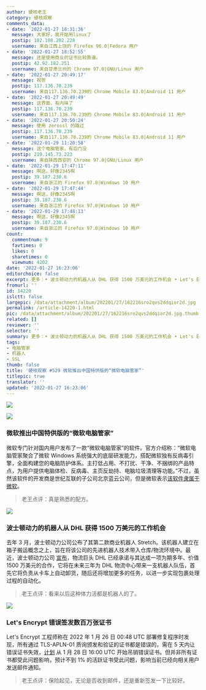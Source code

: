 ```yaml
---
author: 硬核老王
category: 硬核观察
comments_data:
- date: '2022-01-27 18:31:36'
  message: 大家好，我开始用linux了
  postip: 182.108.202.228
  username: 来自江西上饶的 Firefox 96.0|Fedora 用户
- date: '2022-01-27 18:52:55'
  message: 还是使用商业的证书比较靠谱。
  postip: 42.92.182.251
  username: 来自甘肃兰州的 Chrome 97.0|GNU/Linux 用户
- date: '2022-01-27 20:49:17'
  message: 祝贺
  postip: 117.136.70.239
  username: 来自117.136.70.239的 Chrome Mobile 83.0|Android 11 用户
- date: '2022-01-27 20:49:49'
  message: 这界面，有内味了
  postip: 117.136.70.239
  username: 来自117.136.70.239的 Chrome Mobile 83.0|Android 11 用户
- date: '2022-01-27 20:50:24'
  message: 使用 zerossl 的路过
  postip: 117.136.70.239
  username: 来自117.136.70.239的 Chrome Mobile 83.0|Android 11 用户
- date: '2022-01-29 11:20:58'
  message: 这个电脑管家，有后门没
  postip: 219.145.73.223
  username: 来自陕西西安的 Chrome 97.0|GNU/Linux 用户
- date: '2022-01-29 17:47:11'
  message: 啊这，好像2345啊
  postip: 39.187.230.6
  username: 来自浙江的 Firefox 97.0|Windows 10 用户
- date: '2022-01-29 17:47:44'
  message: 啊这，好像2345啊
  postip: 39.187.230.6
  username: 来自浙江的 Firefox 97.0|Windows 10 用户
- date: '2022-01-29 17:48:13'
  message: 啊这，好像2345啊
  postip: 39.187.230.6
  username: 来自浙江的 Firefox 97.0|Windows 10 用户
count:
  commentnum: 9
  favtimes: 0
  likes: 0
  sharetimes: 0
  viewnum: 4202
date: '2022-01-27 16:23:06'
editorchoice: false
excerpt: 更多：• 波士顿动力的机器人从 DHL 获得 1500 万美元的工作机会 • Let's Encrypt 错误签发数百万张证书
fromurl: ''
id: 14220
islctt: false
largepic: /data/attachment/album/202201/27/162216sro2qvs2ddqior2d.jpg
permalink: /article-14220-1.html
pic: /data/attachment/album/202201/27/162216sro2qvs2ddqior2d.jpg.thumb.jpg
related: []
reviewer: ''
selector: ''
summary: 更多：• 波士顿动力的机器人从 DHL 获得 1500 万美元的工作机会 • Let's Encrypt 错误签发数百万张证书
tags:
- 电脑管家
- 机器人
- SSL
thumb: false
title: '硬核观察 #529 微软推出中国特供版的“微软电脑管家”'
titlepic: true
translator: ''
updated: '2022-01-27 16:23:06'
---
```


![](/data/attachment/album/202201/27/162216sro2qvs2ddqior2d.jpg)


![](/data/attachment/album/202201/27/162224i8b9hvw8pzp5oo80.jpg)


### 微软推出中国特供版的“微软电脑管家”


微软专门针对国内用户发布了一款“微软电脑管家”的软件。官方介绍称：“微软电脑管家聚合了微软 Windows 系统强大的底层研发能力，搭配微软独有反病毒引擎，全面构建您的电脑防护体系。主打低占用、不打扰、干净、不捆绑的产品特点，为用户提供电脑体检、反病毒、主页反劫持、电脑垃圾清理等功能。”不过，虽然该软件的开发商是世纪互联的子公司北京蓝云公司，但是微软表示[该软件隶属于微软](https://answers.microsoft.com/zh-hans/windows/forum/all/%E5%BE%AE%E8%BD%AF%E7%94%B5%E8%84%91%E7%AE%A1/4a460771-247c-4c3d-865b-5dfa401808ff)。



> 
> 老王点评：真是熟悉的配方。
> 
> 
> 


![](/data/attachment/album/202201/27/162232wj5r6u1qh5jtt5hw.jpg)


### 波士顿动力的机器人从 DHL 获得 1500 万美元的工作机会


去年 3 月，波士顿动力公司公布了其第二款商业机器人 Stretch。该机器人建立在箱子搬运概念之上，旨在将该公司的先进机器人技术带入仓库/物流环境中。最近，波士顿动力公司 [宣布](https://www.therobotreport.com/boston-dynamics-delivering-fleet-of-stretch-robots-to-dhl/)，物流巨头 DHL 已经承诺与其达成一项为期多年、价值 1500 万美元的合作，它将在未来三年为 DHL 物流中心带来一支机器人队伍，首先它将负责从卡车上自动卸货，随后还将增加更多的任务，以进一步实现包裹处理过程的自动化。



> 
> 老王点评：看来以后这种体力活都是机器人的了。
> 
> 
> 


![](/data/attachment/album/202201/27/162248e6l0bbb70tw0p90l.jpg)


### Let's Encrypt 错误签发数百万张证书


Let's Encrypt 工程师称在 2022 年 1 月 26 日 00:48 UTC 部署修复程序时发现，所有通过 TLS-APLN-01 质询颁发和验证的证书都是错误的，需在 5 天内让错误证书失效，[计划](https://community.letsencrypt.org/t/2022-01-25-issue-with-tls-alpn-01-validation-method/170450) 从 1 月 28 日 16:00 UTC 开始吊销错误证书。但并非所有证书都受此问题影响，预计不到 1% 的活跃证书受此问题，影响当前已经向相关用户发送邮件通知。



> 
> 老王点评：保险起见，无论是否收到邮件，还是重新签发一下比较好。
> 
> 
>